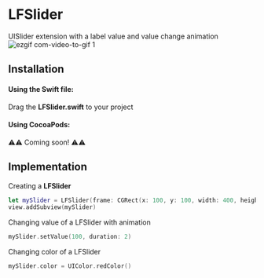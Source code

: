 # LFSlider
UISlider extension with a label value and value change animation
![ezgif com-video-to-gif 1](https://cloud.githubusercontent.com/assets/6511079/15384669/2986881c-1d51-11e6-9050-7d1a4c398cac.gif)

## Installation

#### Using the Swift file:
Drag the **LFSlider.swift** to your project

#### Using CocoaPods:
⚠️⚠️ Coming soon! ⚠️⚠️

## Implementation

Creating a **LFSlider**
``` swift 
let mySlider = LFSlider(frame: CGRect(x: 100, y: 100, width: 400, height: 50))
view.addSubview(mySlider)
```

Changing value of a LFSlider with animation
``` swift 
mySlider.setValue(100, duration: 2)
```

Changing color of a LFSlider
``` swift 
mySlider.color = UIColor.redColor()
```
